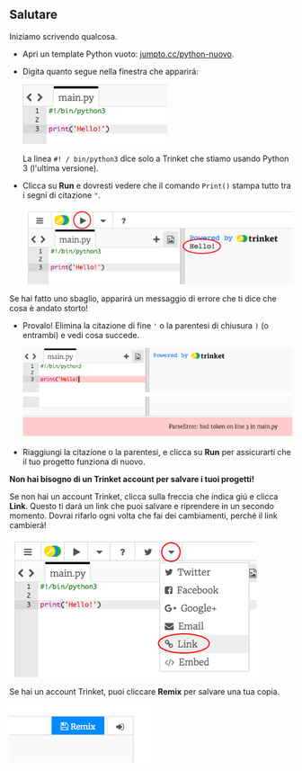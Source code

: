 ## Salutare

Iniziamo scrivendo qualcosa.

+ Apri un template Python vuoto: <a href="http://jumpto.cc/python-new" target="_blank">jumpto.cc/python-nuovo</a>.

+ Digita quanto segue nella finestra che apparirá:
    
    ![screenshot](images/me-hi.png)
    
    La linea `#! / bin/python3` dice solo a Trinket che stiamo usando Python 3 (l'ultima versione).

+ Clicca su **Run** e dovresti vedere che il comando `Print()` stampa tutto tra i segni di citazione `"`.
    
    ![screenshot](images/me-hi-test.png)

Se hai fatto uno sbaglio, apparirá un messaggio di errore che ti dice che cosa è andato storto!

+ Provalo! Elimina la citazione di fine `'` o la parentesi di chiusura `)` (o entrambi) e vedi cosa succede.
    
    ![screenshot](images/me-syntax.png)

+ Riaggiungi la citazione o la parentesi, e clicca su **Run** per assicurarti che il tuo progetto funziona di nuovo.

**Non hai bisogno di un Trinket account per salvare i tuoi progetti!**

Se non hai un account Trinket, clicca sulla freccia che indica giú e clicca **Link**. Questo ti dará un link che puoi salvare e riprendere in un secondo momento. Dovrai rifarlo ogni volta che fai dei cambiamenti, perché il link cambierá!

![screenshot](images/me-link.png)

Se hai un account Trinket, puoi cliccare **Remix** per salvare una tua copia.

![screenshot](images/me-remix.png)